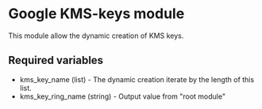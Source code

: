 # Google KMS-keys module

This module allow the dynamic creation of KMS keys.

## Required variables

  - kms_key_name (list) - The dynamic creation iterate by the length of this list.
  - kms_key_ring_name (string) - Output value from "root module"